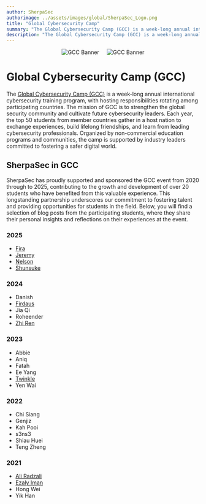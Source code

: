 ```yaml
---
author: SherpaSec
authorimage: ../assets/images/global/SherpaSec_Logo.png
title: "Global Cybersecurity Camp"
summary: "The Global Cybersecurity Camp (GCC) is a week-long annual international cybersecurity training program, with hosting responsibilities rotating among participating countries. The mission of GCC is to strengthen the global security community and cultivate future cybersecurity leaders. Each year, the top 50 students from member countries gather in a host nation to exchange experiences, build lifelong friendships, and learn from leading cybersecurity professionals. Organized by non-commercial education programs and communities, the camp is supported by industry leaders committed to fostering a safer digital world."
description: "The Global Cybersecurity Camp (GCC) is a week-long annual international cybersecurity training program, with hosting responsibilities rotating among participating countries. The mission of GCC is to strengthen the global security community and cultivate future cybersecurity leaders. Each year, the top 50 students from member countries gather in a host nation to exchange experiences, build lifelong friendships, and learn from leading cybersecurity professionals. Organized by non-commercial education programs and communities, the camp is supported by industry leaders committed to fostering a safer digital world."
---
```


<div style="display: flex; justify-content: center; align-items: center; gap: 20px;">
    <img src="/images/gcc/gcc_banner.png" class="sponsor-image-light" alt="GCC Banner" style="width: auto; height: auto; object-fit: cover;">
    <img src="/images/gcc/gcc_banner.png" class="sponsor-image-dark" alt="GCC Banner" style="width: auto; height: auto; object-fit: cover;">
</div>

# Global Cybersecurity Camp (GCC)

The [Global Cybersecurity Camp (GCC)](https://gcc.ac/) is a week-long annual international cybersecurity training program, with hosting responsibilities rotating among participating countries. The mission of GCC is to strengthen the global security community and cultivate future cybersecurity leaders. Each year, the top 50 students from member countries gather in a host nation to exchange experiences, build lifelong friendships, and learn from leading cybersecurity professionals. Organized by non-commercial education programs and communities, the camp is supported by industry leaders committed to fostering a safer digital world.

## SherpaSec in GCC
SherpaSec has proudly supported and sponsored the GCC event from 2020 through to 2025, contributing to the growth and development of over 20 students who have benefited from this valuable experience. This longstanding partnership underscores our commitment to fostering talent and providing opportunities for students in the field. Below, you will find a selection of blog posts from the participating students, where they share their personal insights and reflections on their experiences at the event.

### 2025
- [Fira](https://lilacj4de.gitbook.io/lilas-space/gcc-2025)
- [Jeremy](https://fyr3p4w.gitbook.io/fyr3p4w-blog/other-activities/global-cybersecurity-camp-gcc-taiwan-2025)
- [Nelson](https://borgor-1.gitbook.io/borgorshop/events/global-cybersecurity-camp-gcc-2025-taiwan)
- [Shunsuke](https://solaris0141.github.io/blogs/21-02-2025-GCC2025-Taiwan/21-02-2025-GCC2025-Taiwan.html)

### 2024
- Danish
- [Firdaus](https://vicevirus.github.io/posts/gcc-2024/)
- Jia Qi
- Roheender
- [Zhi Ren](https://zhirenliew.github.io/posts/gcc24/)

### 2023
- Abbie
- Aniq
- Fatah
- Ee Yang
- [Twinkle](https://hannrul.medium.com/recap-2023-part-1-33b6ca4e5268)
- Yen Wai

### 2022
- Chi Siang
- Genjiz
- Kah Pooi
- s3ns3
- Shiau Huei
- Teng Zheng

### 2021
- [Ali Radzali](https://h0j3n.medium.com/global-cybersecurity-camp-gcc-online-2021-dded7f29ccbe)
- [Ezaly Iman](https://ezaly-iman.medium.com/gcc-global-cybersecurity-camp-2021-experience-191c6a062225)
- Hong Wei
- Yik Han